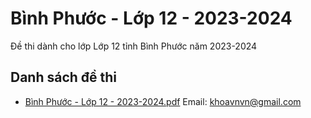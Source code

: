 # Bình Phước - Lớp 12 - 2023-2024

Đề thi dành cho lớp Lớp 12 tỉnh Bình Phước năm 2023-2024

## Danh sách đề thi

- [Bình Phước - Lớp 12 - 2023-2024.pdf](Bình%20Phước%20-%20Lớp%2012%20-%202023-2024.pdf)
Email: khoavnvn@gmail.com

